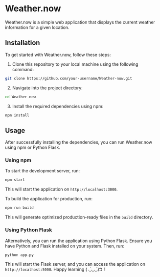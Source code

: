 # Weather.now

Weather.now is a simple web application that displays the current weather information for a given location.

## Installation

To get started with Weather.now, follow these steps:

1. Clone this repository to your local machine using the following command:
```bash
git clone https://github.com/your-username/Weather-now.git
```

2. Navigate into the project directory:
```bash
cd Weather-now
```

3. Install the required dependencies using npm:
```bash
npm install
```


## Usage

After successfully installing the dependencies, you can run Weather.now using npm or Python Flask.

### Using npm

To start the development server, run:
```bash
npm start
```

This will start the application on `http://localhost:3000`.

To build the application for production, run:
```bash
npm run build
```
This will generate optimized production-ready files in the `build` directory.

### Using Python Flask

Alternatively, you can run the application using Python Flask. Ensure you have Python and Flask installed on your system. Then, run:
```bash
python app.py
```
This will start the Flask server, and you can access the application on `http://localhost:5000`. Happy learning ( ◡̀_◡́)ᕤ !


